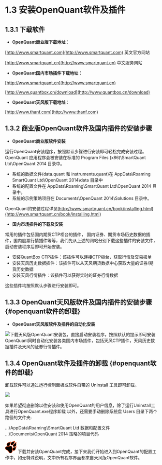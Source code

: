 # 1.3 安装OpenQuant软件及插件

## 1.3.1 下载软件

* **OpenQuant商业版下载地址：**

[http://www.smartquant.com](http://www.smartquant.com) 英文官方网站

[http://www.smartquant.cn](http://www.smartquant.cn) 中文服务网站

* **OpenQuant国内市场插件下载地址：**

[http://www.smartquant.cn](http://www.smartquant.cn)

[http://www.quantbox.cn/download](http://www.quantbox.cn/download)

* **OpenQuant天风版下载地址：**

[http://www.thanf.com](http://www.thanf.com)

## 1.3.2 商业版OpenQuant软件及国内插件的安装步骤

* **OpenQuant商业版软件安装**

运行OpenQuant安装程序，按照默认步骤进行安装即可轻松完成安装过程。OpenQuant 应用程序会被安装在标准的 Program Files \(x86\)\SmartQuant Ltd\OpenQuant 2014 目录中。

* 系统的数据文件\(data.quant 和 instruments.quant\)在 AppData\Roaming SmartQuant Ltd\OpenQuant 2014\data 目录中
* 系统的配置文件在 AppData\Roaming\SmartQuant Ltd\OpenQuant 2014 目录中。
* 系统的示例策略项目在 Documents\OpenQuant 2014\Solutions 目录中。

OpenQuant的安装过程详见[http://www.smartquant.cn/book/installing.html](http://www.smartquant.cn/book/installing.html)

* **国内市场插件的下载及安装**

常用的插件包括国内期货CTP柜台的插件， 国内证券、期货市场历史数据的插件，国内股票行情插件等等，我们先从上述的网站分别下载这些插件的安装文件，启动安装程序后即可开始安装。

* 安装QuantBox CTP插件：该插件可以连接CTP柜台，获取行情及交易报单
* 安装天风历史数据插件：该插件可以从天风期货数据中心获取大量的证券/期货历史数据
* 安装天风行情插件：该插件可以获得实时的证券行情数据

这些插件均按照默认步骤进行安装即可。

## 1.3.3 OpenQuant天风版软件及国内插件的安装步骤 {#openquant软件的卸载}

* **OpenQuant天风版软件及插件的自动化安装**

![](/icons/icon_labtubeBlue.ico)下载天风版OpenQuant安装包，直接启动安装程序，按照默认的提示即可安装OpenQuant同时自动化安装各类国内市场插件，包括天风CTP插件，天风历史数据插件及天风的证券行情插件。

## 1.3.4 OpenQuant软件及插件的卸载 {#openquant软件的卸载}

卸载软件可以通过运行控制面板或软件自带的 Uninstall 工具即可卸载。

![](/.gitbook/assets/Uninstall.png)

如果希望彻底删除以往安装和使用OpenQuant的用户信息，除了运行Uninstall工具进行OpenQuant.exe程序卸载 以外，还需要手动删除系统盘 Users 目录下两个路径的文件夹:

...\AppData\Roaming\SmartQuant Ltd 数据和配置文件  
...\Documents\OpenQuant 2014 策略的项目代码

![](/icons/icon_paw.png) 下载并安装OpenQuant完成，接下来我们开始进入到OpenQuant的配置工作中，如无特殊说明，文中所有程序界面都来自天风版OpenQuant软件。

